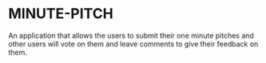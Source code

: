 # MINUTE-PITCH

An application that allows the users to submit their one minute pitches and other users will vote on them and leave comments to give their feedback on them.